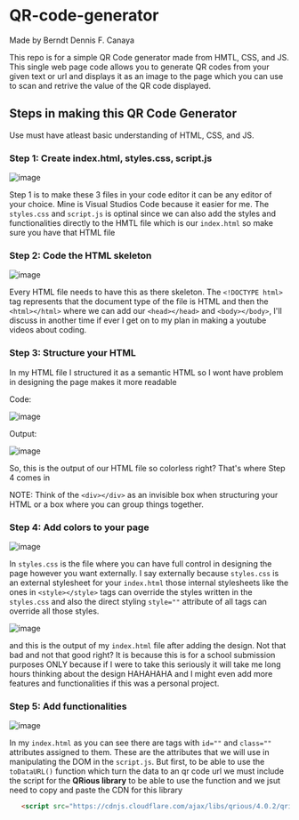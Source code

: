 # QR-code-generator

Made by Berndt Dennis F. Canaya

This repo is for a simple QR Code generator made from HMTL, CSS, and JS. This single web page code allows you to generate QR codes from your given text or url and displays it as an image to the page which you can use to scan and retrive the value of the QR code displayed.

## Steps in making this QR Code Generator

Use must have atleast basic understanding of HTML, CSS, and JS.

### Step 1: Create index.html, styles.css, script.js

![image](https://github.com/user-attachments/assets/3b0c7e19-ddac-4957-bdc7-ee9b0bab0a73)

Step 1 is to make these 3 files in your code editor it can be any editor of your choice. Mine is Visual Studios Code because it easier for me. The `styles.css` and `script.js` is optinal since we can also add the styles and functionalities directly to the HMTL file which is our `index.html` so make sure you have that HTML file 

### Step 2: Code the HTML skeleton

![image](https://github.com/user-attachments/assets/6eb4e295-f707-45a8-913a-a0e3e4528581)

Every HTML file needs to have this as there skeleton. The `<!DOCTYPE html>` tag represents that the document type of the file is HTML and then the `<html></html>` where we can add our `<head></head>` and `<body></body>`, I'll discuss in another time if ever I get on to my plan in making a youtube videos about coding.

### Step 3: Structure your HTML

In my HTML file I structured it as a semantic HTML so I wont have problem in designing the page makes it more readable

Code: 

![image](https://github.com/user-attachments/assets/8a913b2a-89ca-4830-8021-73ec0e8a5ba4)

Output: 

![image](https://github.com/user-attachments/assets/351aa14a-8a3f-40fc-b0d1-09d435232538)

So, this is the output of our HTML file so colorless right? That's where Step 4 comes in


NOTE: Think of the `<div></div>` as an invisible box when structuring your HTML or a box where you can group things together.

### Step 4: Add colors to your page

![image](https://github.com/user-attachments/assets/59f84c16-e99f-4324-abde-436dcd39dd90)

In `styles.css` is the file where you can have full control in designing the page however you want externally. I say externally because `styles.css` is an external stylesheet for your `index.html` those internal stylesheets like the ones in `<style></style>` tags can override the styles written in the `styles.css` and also the direct styling `style=""` attribute of all tags can override all those styles.

![image](https://github.com/user-attachments/assets/da82a0d2-6281-4838-ad73-d7e0f9499b77)

and this is the output of my `index.html` file after adding the design. Not that bad and not that good right? It is because this is for a school submission purposes ONLY because if I were to take this seriously it will take me long hours thinking about the design HAHAHAHA and I might even add more features and functionalities if this was a personal project.

### Step 5: Add functionalities

![image](https://github.com/user-attachments/assets/d6468482-b696-4b52-92e8-6cbd06ce3a4c)

In my `index.html` as you can see there are tags with `id=""` and `class=""` attributes assigned to them. These are the attributes that we will use in manipulating the DOM in the `script.js`. But first, to be able to use the `toDataURL()` function which turn the data to an qr code url we must include the script for the <b>QRious library</b> to be able to use the function and we jsut need to copy and paste the CDN for this library

   ```html 
      <script src="https://cdnjs.cloudflare.com/ajax/libs/qrious/4.0.2/qrious.min.js"></script>
   ```

